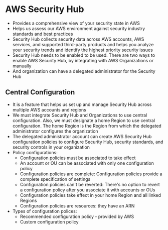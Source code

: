 # AWS Security Hub

- Provides a comprehensive view of your security state in AWS
- Helps us assess our AWS environment against security industry standards and best practices
- Security Hub collects security data across AWS accounts, AWS services, and supported third-party products and helps you analyze your security trends and identify the highest priority security issues
- Security Hub needs to be enabled to be used. There are two ways to enable AWS Security Hub, by integrating with AWS Organizations or manually
- And organization can have a delegated administrator for the Security Hub

## Central Configuration

- It is a feature that helps us set up and manage Security Hub across multiple AWS accounts and regions
- We must integrate Security Hub and Organizations to use central configuration. Also, we must designate a home Region to use central configuration. The home Region is the Region from which the delegated administrator configures the organization
- The delegated administrator account can create AWS Security Hub configuration policies to configure Security Hub, security standards, and security controls in your organization
- Policy configurations:
    - Configuration policies must be associated to take effect
    - An account or OU can be associated with only one configuration policy
    - Configuration policies are complete: Configuration policies provide a complete specification of settings
    - Configuration policies can't be reverted: There's no option to revert a configuration policy after you associate it with accounts or OUs
    - Configuration policies take effect in your home Region and all linked Regions
    - Configuration policies are resources: they have an ARN
- Types of configuration polices:
    - Recommended configuration policy - provided by AWS
    - Custom configuration policy